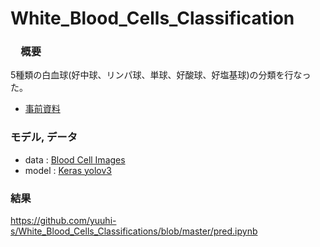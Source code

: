 # White_Blood_Cells_Classification

### 　概要
5種類の白血球(好中球、リンパ球、単球、好酸球、好塩基球)の分類を行なった。  
- [事前資料](https://github.com/yuuhi-s/diveintocode-ml/blob/master/diveintocode-term3/sprint26/%E5%80%8B%E4%BA%BA%E3%83%97%E3%83%AD%E3%83%80%E3%82%AF%E3%83%88.pdf)

### モデル, データ
- data : [Blood Cell Images](https://www.kaggle.com/paultimothymooney/blood-cells)
- model : [Keras yolov3](https://github.com/qqwweee/keras-yolo3)

### 結果
https://github.com/yuuhi-s/White_Blood_Cells_Classifications/blob/master/pred.ipynb
